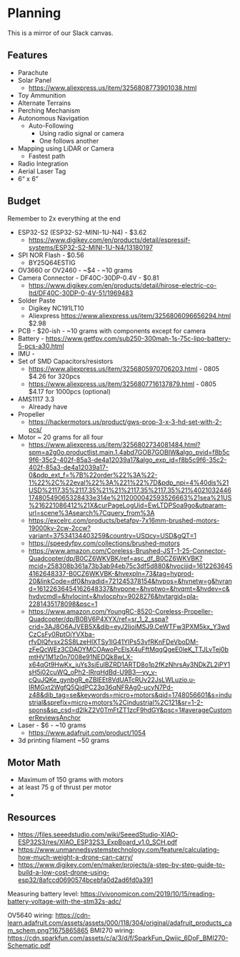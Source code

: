 # Planning

This is a mirror of our Slack canvas.

## Features

* Parachute
* Solar Panel
    * https://www.aliexpress.us/item/3256808773901038.html
* Toy Ammunition
* Alternate Terrains
* Perching Mechanism
* Autonomous Navigation
    * Auto-Following
        * Using radio signal or camera
        * One follows another
* Mapping using LiDAR or Camera
    * Fastest path
* Radio Integration
* Aerial Laser Tag
* 6“ x 6”

## Budget

Remember to 2x everything at the end

* ESP32-S2 (ESP32-S2-MINI-1U-N4) -  $3.62
    * https://www.digikey.com/en/products/detail/espressif-systems/ESP32-S2-MINI-1U-N4/13180197
* SPI NOR Flash - $0.56
    * BY25Q64ESTIG
* OV3660 or OV2460 - ~$4 - ~10 grams
* Camera Connector - DF40C-30DP-0.4V - $0.81
    * https://www.digikey.com/en/products/detail/hirose-electric-co-ltd/DF40C-30DP-0-4V-51/1969483
* Solder Paste
    * Digikey NC191LT10
    * Aliexpress https://www.aliexpress.us/item/3256806096656294.html $2.98
* PCB - $20-ish - ~10 grams with components except for camera
* Battery - https://www.getfpv.com/sub250-300mah-1s-75c-lipo-battery-5-pcs-a30.html
* IMU - 
* Set of SMD Capacitors/resistors
    * https://www.aliexpress.us/item/3256805970706203.html - 0805 $4.26 for 320pcs
    * https://www.aliexpress.us/item/3256807716137879.html - 0805 $4.17 for 1000pcs (optional)
* AMS1117 3.3
    * Already have
* Propeller
    * https://hackermotors.us/product/gws-prop-3-x-3-hd-set-with-2-pcs/
* Motor ~ 20 grams for all four
    * https://www.aliexpress.us/item/3256802734081484.html?spm=a2g0o.productlist.main.1.4abd7GOB7GOBIW&algo_pvid=f8b5c9f6-35c2-402f-85a3-de4a12039a17&algo_exp_id=f8b5c9f6-35c2-402f-85a3-de4a12039a17-0&pdp_ext_f=%7B%22order%22%3A%22-1%22%2C%22eval%22%3A%221%22%7D&pdp_npi=4%40dis%21USD%2117.35%2117.35%21%21%2117.35%2117.35%21%402103244617480549065328433e314e%2112000042593526663%21sea%21US%216221086412%21X&curPageLogUid=EwLTDPSoa9go&utparam-url=scene%3Asearch%7Cquery_from%3A
    * https://excelrc.com/products/betafpv-7x16mm-brushed-motors-19000kv-2cw-2ccw?variant=37534134403259&country=US¤cy=USD&gQT=1
    * https://speedyfpv.com/collections/brushed-motors
    * https://www.amazon.com/Coreless-Brushed-JST-1-25-Connector-Quadcopter/dp/B0CZ6WKVBK/ref=asc_df_B0CZ6WKVBK?mcid=258308b361a73b3ab94eb75c3df5d880&hvocijid=16122636454162648337-B0CZ6WKVBK-&hvexpln=73&tag=hyprod-20&linkCode=df0&hvadid=721245378154&hvpos=&hvnetw=g&hvrand=16122636454162648337&hvpone=&hvptwo=&hvqmt=&hvdev=c&hvdvcmdl=&hvlocint=&hvlocphy=9028276&hvtargid=pla-2281435178098&psc=1
    * https://www.amazon.com/YoungRC-8520-Coreless-Propeller-Quadcopter/dp/B0BV6P4XYX/ref=sr_1_2_sspa?crid=3AJ8O6AJVEB5X&dib=eyJ2IjoiMSJ9.CeWTFw3PXM5kx_Y3wdCzCsFy0RptOjYVXba-rfvDlQfvsx2SS8LzeHIXTSy1lG41YlPs53vfRKnFDeVboDM-zFeQcWEz3CDAOYMCOAwoPcElsX4uFftMqgQgeE0leK_TTJLvTej0bmtHV1M1z0n7008e91NEDQk8wLX-x64qGt9HwKx_juYs3sjEulBZRD1ARTD8o1p2fKzNhrsAy3NDkZL2iPY1sH5j02cuWQ_oPh2-lRrqHdBd-U9B3—yy_v-cQuJQKe_gynbgR_eZBlEEt8VdUATcRUv22JsLWLuzio.u-IRMGxt2WgfQ5QidPC23q36qNFRAg0-ucyN7Pd-z48&dib_tag=se&keywords=micro+motors&qid=1748056601&s=industrial&sprefix=micro+motors%2Cindustrial%2C121&sr=1-2-spons&sp_csd=d2lkZ2V0TmFtZT1zcF9hdGY&psc=1#averageCustomerReviewsAnchor
* Laser - $6 - ~10 grams
    * https://www.adafruit.com/product/1054
* 3d printing filament ~50 grams

## Motor Math

* Maximum of 150 grams with motors
* at least 75 g of thrust per motor
* 

## Resources

* https://files.seeedstudio.com/wiki/SeeedStudio-XIAO-ESP32S3/res/XIAO_ESP32S3_ExpBoard_v1.0_SCH.pdf
* https://www.unmannedsystemstechnology.com/feature/calculating-how-much-weight-a-drone-can-carry/
* https://www.digikey.com/en/maker/projects/a-step-by-step-guide-to-build-a-low-cost-drone-using-esp32/8afccd0690574bcebfa0d2ad6fd0a391


Measuring battery level: https://vivonomicon.com/2019/10/15/reading-battery-voltage-with-the-stm32s-adc/

OV5640 wiring: https://cdn-learn.adafruit.com/assets/assets/000/118/304/original/adafruit_products_cam_schem.png?1675865865
BMI270 wiring: https://cdn.sparkfun.com/assets/c/a/3/d/f/SparkFun_Qwiic_6DoF_BMI270-Schematic.pdf
